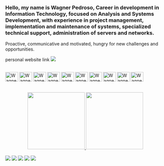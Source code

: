 ### Hello, my name is Wagner Pedroso, Career in development in Information Technology, focused on Analysis and Systems Development, with experience in project management, implementation and maintenance of systems, specialized technical support, administration of servers and networks.

Proactive, communicative and motivated, hungry for new challenges and opportunities.


personal website link
<a href="https://wagnerpedroso.github.io/index.html" target="_blank"><img src="https://img.shields.io/badge/GitHub-100000?style=for-the-badge&logo=github&logoColor=white"></a>    


<div style="display: inline_block"><br>
  <img align="center" alt="Wagner-Java" height="30" width="40" src="https://cdn.jsdelivr.net/gh/devicons/devicon/icons/java/java-original-wordmark.svg">
  <img align="center" alt="Wagner-html5" height="30" width="40" src="https://cdn.jsdelivr.net/gh/devicons/devicon/icons/html5/html5-original-wordmark.svg">
   <img align="center" alt="Wagner-css" height="30" width="40" src="https://cdn.jsdelivr.net/gh/devicons/devicon/icons/css3/css3-original-wordmark.svg">
   <img align="center" alt="Wagner-Javasc" height="30" width="40" src="https://cdn.jsdelivr.net/gh/devicons/devicon/icons/javascript/javascript-original.svg">
   <img align="center" alt="Wagner-angular" height="30" width="40" src="https://cdn.jsdelivr.net/gh/devicons/devicon/icons/angularjs/angularjs-plain.svg">
  <img align="center" alt="Wagner-Boot" height="30" width="40" src="https://cdn.jsdelivr.net/gh/devicons/devicon/icons/spring/spring-original-wordmark.svg">
  <img align="center" alt="Wagner-PGadmin" height="30" width="40" src="https://cdn.jsdelivr.net/gh/devicons/devicon/icons/postgresql/postgresql-original-wordmark.svg">
  <img align="center" alt="Wagner-Intldj" height="30" width="40" src="https://cdn.jsdelivr.net/gh/devicons/devicon/icons/intellij/intellij-plain.svg">
  <img align="center" alt="Wagner-VSCODE" height="30" width="40" src="https://cdn.jsdelivr.net/gh/devicons/devicon/icons/vscode/vscode-original-wordmark.svg">
   <img align="center" alt="Wagner-VSCODE" height="30" width="40" src="https://encrypted-tbn0.gstatic.com/images?q=tbn:ANd9GcT64Gcpl384zH0O0d487nQbkqIVbxLcNQdgoudYRZ8d3yKTe9BuS6T5qFooWmQoOFRg2Yw&usqp=CAU"> 
  
  
</div>



<!--
**wagnerpedroso/wagnerpedroso** is a ✨ _special_ ✨ repository because its `README.md` (this file) appears on your GitHub profile.

Here are some ideas to get you started:

- 🔭 I’m currently working on ...
- 🌱 I’m currently learning ...
- 👯 I’m looking to collaborate on ...
- 🤔 I’m looking for help with ...
- 💬 Ask me about ...
- 📫 How to reach me: ...
- 😄 Pronouns: ...
- ⚡ Fun fact: ...
-->

<br>
<br>

<div align="center">
  <a href="https://github.com/wagnerpedroso">
  <img height="180em" src="https://github-readme-stats.vercel.app/api?username=wagnerpedroso&show_icons=true&theme=dark&include_all_commits=true&count_private=true"/>
  <img height="180em" src="https://github-readme-stats.vercel.app/api/top-langs/?username=wagnerpedroso&layout=compact&langs_count=7&theme=dark"/>
</div>
  
  <br>
  
  <div> 
    <a href="https://www.linkedin.com/in/wagnerpedroso/" target="_blank"><img src="https://img.shields.io/badge/-LinkedIn-%230077B5?style=for-the-badge&logo=linkedin&logoColor=white" target="_blank"></a>
     <a href = "mailto:waagnersc@gmail.com"><img src="https://img.shields.io/badge/-Gmail-%23333?style=for-the-badge&logo=gmail&logoColor=white" target="_blank"></a>   
   <a href="https://www.instagram.com/wagnerp.sc/" target="_blank"><img src="https://img.shields.io/badge/Instagram-E4405F?style=for-the-badge&logo=instagram&logoColor=white" target="_blank"></a>
   <a href="https://discord.com/channels/@wagner#2171" target="_blank"><img src="https://img.shields.io/badge/Discord-7289DA?style=for-the-badge&logo=discord&logoColor=white" target="_blank"></a>   
     <a href="https://wagnerpedroso.github.io/index.html" target="_blank"><img src="https://img.shields.io/badge/GitHub-100000?style=for-the-badge&logo=github&logoColor=white"></a>        
</div>

  <br>
  <br>
 


